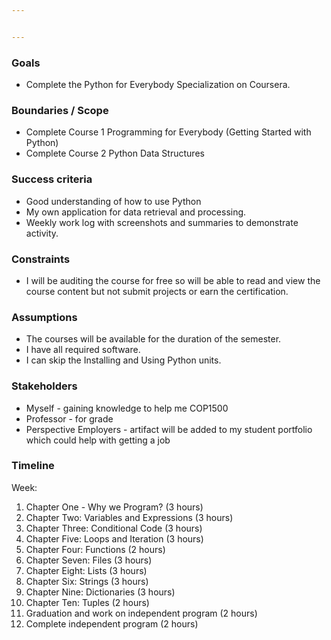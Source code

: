```yaml
---


---
```


<h3 id="goals">Goals</h3>
<ul>
<li>Complete the Python for Everybody Specialization on Coursera.</li>
</ul>
<h3 id="boundaries--scope">Boundaries / Scope</h3>
<ul>
<li>Complete Course 1 Programming for Everybody (Getting Started with Python)</li>
<li>Complete Course 2 Python Data Structures</li>
</ul>
<h3 id="success-criteria">Success criteria</h3>
<ul>
<li>Good understanding of how to use Python</li>
<li>My own application for data retrieval and processing.</li>
<li>Weekly work log with screenshots and summaries to demonstrate activity.</li>
</ul>
<h3 id="constraints">Constraints</h3>
<ul>
<li>I will be auditing the course for free so will be able to read and view the course content but not submit projects or earn the certification.</li>
</ul>
<h3 id="assumptions">Assumptions</h3>
<ul>
<li>The courses will be available for the duration of the semester.</li>
<li>I have all required software.</li>
<li>I can skip the Installing and Using Python units.</li>
</ul>
<h3 id="stakeholders">Stakeholders</h3>
<ul>
<li>Myself - gaining knowledge to help me COP1500</li>
<li>Professor - for grade</li>
<li>Perspective Employers - artifact will be added to my student portfolio which could help with getting a job</li>
</ul>
<h3 id="timeline">Timeline</h3>
<p>Week:</p>
<ol>
<li>Chapter One - Why we Program? (3 hours)</li>
<li>Chapter Two: Variables and Expressions (3 hours)</li>
<li>Chapter Three: Conditional Code (3 hours)</li>
<li>Chapter Five: Loops and Iteration (3 hours)</li>
<li>Chapter Four: Functions (2 hours)</li>
<li>Chapter Seven: Files (3 hours)</li>
<li>Chapter Eight: Lists (3 hours)</li>
<li>Chapter Six: Strings (3 hours)</li>
<li>Chapter Nine: Dictionaries (3 hours)</li>
<li>Chapter Ten: Tuples (2 hours)</li>
<li>Graduation and work on independent program (2 hours)</li>
<li>Complete independent program (2 hours)</li>
</ol>

